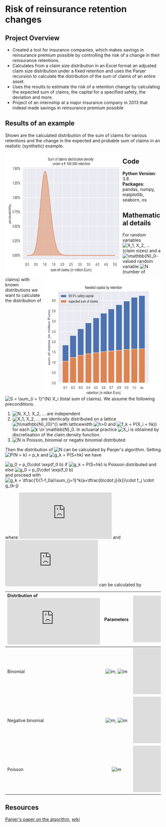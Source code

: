 # Risk of reinsurance retention changes

## Project Overview
* Created a tool for insurance companies, which makes savings in reinsurance premium possible by controlling the risk of a change in their reinsurance retentions.
* Calculates from a claim size distribution in an Excel format an adjusted claim size distribution under a fixed retention and uses the Panjer recursion to calculate the distribution of the sum of claims of an entire asset.
* Uses the results to estimate the risk of a retention change by calculating the expected sum of claims, the capital for a specified safety, the deviation and more.
* Project of an internship at a major insurance company in 2013 that indeed made savings in reinsurance premium possible


## Results of an example
Shown are the calculated distribution of the sum of claims for various retentions and the change in the expected and probable sum of claims in an realistic (synthetic) example.

<img align="left" width="380" height="400" src="https://raw.githubusercontent.com/Olhaau/Reinsurance_retention/master/total_claim.gif">
<img style="float: right;" width="380" height="385" src="https://raw.githubusercontent.com/Olhaau/Reinsurance_retention/master/EstimatedSafetyCapital.png">


## Code
**Python Version**: 3.8\
**Packages**: pandas, numpy, matplotlib, seaborn, os

## Mathematical details
For random variables 
<img src="https://latex.codecogs.com/gif.latex?X_1,&space;X_2,&space;..." title="X_1, X_2, ..." />
(claim sizes) and a 
<img src="https://latex.codecogs.com/gif.latex?\mathbb{N}_0" title="\mathbb{N}_0" />-valued random variable
<img src="https://latex.codecogs.com/gif.latex?N" title="N" />
(number of claims)
with known distributions we want to calculate the distribution of
<img src="https://latex.codecogs.com/gif.latex?S&space;=&space;\sum_{i&space;=&space;1}^{N}&space;X_i" title="S = \sum_{i = 1}^{N} X_i" />
(total sum of claims). We assume the following preconditions.

1. <img src="https://latex.codecogs.com/gif.latex?N,&space;X_1,&space;X_2,&space;..." title="N, X_1, X_2, ..." /> are independent
2. <img src="https://latex.codecogs.com/gif.latex?X_1,&space;X_2,&space;..." title="X_1, X_2, ..." /> are identically distributed on a lattice <img src="https://latex.codecogs.com/gif.latex?h\mathbb{N}_{0}^{}" title="h\mathbb{N}_{0}^{}" /> with latticewidth <img src="https://latex.codecogs.com/gif.latex?h>0" title="h>0" /> 
and <img src="https://latex.codecogs.com/gif.latex?f_k&space;=&space;P(X_i&space;=&space;hk)" title="f_k = P(X_i = hk))" /> for each <img src="https://latex.codecogs.com/gif.latex?i,&space;k&space;\in&space;\mathbb{N}_0" title="k \in \mathbb{N}_0" />. In actuarial practice <img src="https://latex.codecogs.com/gif.latex?X_i" title="X_i" /> is obtained by discretisation of the claim density function.
3. <img src="https://latex.codecogs.com/gif.latex?N" title="N" /> is Poisson, binomial or negativ binomial distributed

Then the distribution of <img src="https://latex.codecogs.com/gif.latex?S" title="N" /> can be calculated by Panjer's algorithm. Setting <img src="https://latex.codecogs.com/gif.latex?p_k&space;=&space;P(N&space;=&space;k)" title="P(N = k) = p_k" />  and <img src="https://latex.codecogs.com/gif.latex?g_k&space;=&space;P(S=hk)" title="g_k = P(S=hk)" /> we have  
  
   <img src="https://latex.codecogs.com/gif.latex?g_0&space;=&space;p_0\cdot&space;\exp(f_0&space;b)" title="g_0 = p_0\cdot \exp(f_0 b)" /> if <img src="https://latex.codecogs.com/gif.latex?N" title="g_k = P(S=hk)" /> is Poisson distributed
   and  else <img src="https://latex.codecogs.com/gif.latex?g_0&space;=&space;\tfrac{p_0}{(1-f_0a)^{1+b/a}}" title="g_0 = p_0\cdot \exp(f_0 b)" />  
   and proceed with  
<img src="https://latex.codecogs.com/gif.latex?g_k&space;=&space;\tfrac{1}{1-f_0a}\sum_{j=1}^k(a&plus;\tfrac{b\cdot&space;j}{k})\cdot&space;f_j&space;\cdot&space;g_{k-j}" title="g_k = \tfrac{1}{1-f_0a}\sum_{j=1}^k(a+\tfrac{b\cdot j}{k})\cdot f_j \cdot g_{k-j}" />  

where ![im](https://latex.codecogs.com/gif.latex?a) and ![im](https://latex.codecogs.com/gif.latex?b) can be calculated by


| Distribution of ![im](https://latex.codecogs.com/gif.latex?N) | Parameters  | ![im](https://latex.codecogs.com/gif.latex?a) | ![im](https://latex.codecogs.com/gif.latex?b) 
| :------------------ | :-----------------: | :-----------------: | :-----------------: |
| Binomial            |  ![im](https://latex.codecogs.com/gif.latex?n\in\mathbb{N}), ![im](https://latex.codecogs.com/gif.latex?p\in(0,1))                   |                      ![im](https://latex.codecogs.com/gif.latex?-p/(1-p))      |  ![im](https://latex.codecogs.com/gif.latex?(n+1)p/(1-p))            |
| Negative binomial   | ![im](https://latex.codecogs.com/gif.latex?r\in(0,\infty)), ![im](https://latex.codecogs.com/gif.latex?p\in(0,1))                    |                      ![im](https://latex.codecogs.com/gif.latex?1-p)  |  ![im](https://latex.codecogs.com/gif.latex?(r-1)(1-p))                |
| Poisson             | ![im](https://latex.codecogs.com/gif.latex?\lambda\in(0,\infty))                    | ![im](https://latex.codecogs.com/gif.latex?0)                     | ![im](https://latex.codecogs.com/gif.latex?\lambda)                    |





## Resources
[Panjer's paper on the algorithm](https://www.casact.org/library/astin/vol12no1/22.pdf), 
[wiki](https://en.wikipedia.org/wiki/Panjer_recursion)

<!--
TODO:
### -- Under construction --
### Assumptions
...
h<sub>&theta;</sub>(x) = &theta;<sub>o</sub> x + &theta;<sub>1</sub>x

, it follows that <img src="https://latex.codecogs.com/gif.latex?a,&space;b" title="a, b" /> exists with <img src="https://latex.codecogs.com/gif.latex?a+b\geq&space;0" title="a, b" /> and <img src="https://latex.codecogs.com/gif.latex?p_k&space;=&space;(a&space;&plus;\tfrac{b}{k})\cdot&space;p_{k-1}" title="p_k = (a +\tfrac{b}{k})\cdot p_{k-1}" /> for <img src="https://latex.codecogs.com/gif.latex?k\geq&space;1" title="g_0 = p_0\cdot \exp(f_0 b)" />.  


| Distribution of ![im](https://latex.codecogs.com/gif.latex?N)   | Binomial         | Negativ binomial  | Poisson           |   
| :-----------------: | :-----------------: | :-----------------: | :-----------------: |
| Parameters        | ![im](https://latex.codecogs.com/gif.latex?n\in\mathbb{N}), ![im](https://latex.codecogs.com/gif.latex?p\in(0,1))   | ![im](https://latex.codecogs.com/gif.latex?r\in(0,\infty)), ![im](https://latex.codecogs.com/gif.latex?p\in(0,1))            | ![im](https://latex.codecogs.com/gif.latex?\lambda\in(0,\infty))              |
| ![im](https://latex.codecogs.com/gif.latex?a)      | ![im](https://latex.codecogs.com/gif.latex?-p/(1-p))  | ![im](https://latex.codecogs.com/gif.latex?1-p)            | ![im](https://latex.codecogs.com/gif.latex?0)               |
| ![im](https://latex.codecogs.com/gif.latex?b)      | ![im](https://latex.codecogs.com/gif.latex?(n+1)p/(1-p))  | ![im](https://latex.codecogs.com/gif.latex?(r-1)(1-p))            | ![im](https://latex.codecogs.com/gif.latex?\lambda)              |

...
-->


